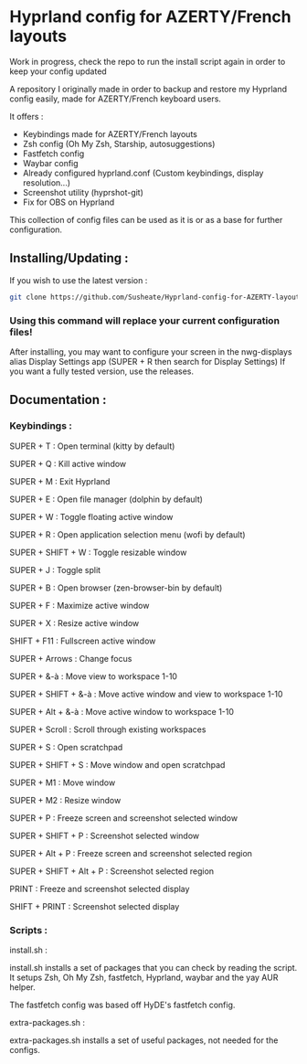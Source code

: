 # Hyprland config for AZERTY/French layouts

Work in progress, check the repo to run the install script again in order to keep your config updated

A repository I originally made in order to backup and restore my Hyprland config easily, made for AZERTY/French keyboard users.

It offers :
- Keybindings made for AZERTY/French layouts
- Zsh config (Oh My Zsh, Starship, autosuggestions)
- Fastfetch config
- Waybar config
- Already configured hyprland.conf (Custom keybindings, display resolution...)
- Screenshot utility (hyprshot-git)
- Fix for OBS on Hyprland

This collection of config files can be used as it is or as a base for further configuration.

## Installing/Updating :

If you wish to use the latest version :
```bash
git clone https://github.com/Susheate/Hyprland-config-for-AZERTY-layout.git && cd Hyprland-config-for-AZERTY-layout && sh install.sh
```
### Using this command will replace your current configuration files!
After installing, you may want to configure your screen in the nwg-displays alias Display Settings app (SUPER + R then search for Display Settings)
If you want a fully tested version, use the releases.

## Documentation :

### Keybindings :

SUPER + T : Open terminal (kitty by default)

SUPER + Q : Kill active window

SUPER + M : Exit Hyprland

SUPER + E : Open file manager (dolphin by default)

SUPER + W : Toggle floating active window

SUPER + R : Open application selection menu (wofi by default)

SUPER + SHIFT + W : Toggle resizable window

SUPER + J : Toggle split

SUPER + B : Open browser (zen-browser-bin by default)

SUPER + F : Maximize active window

SUPER + X : Resize active window

SHIFT + F11 : Fullscreen active window

SUPER + Arrows : Change focus

SUPER + &-à : Move view to workspace 1-10

SUPER + SHIFT + &-à : Move active window and view to workspace 1-10

SUPER + Alt + &-à : Move active window to workspace 1-10

SUPER + Scroll : Scroll through existing workspaces

SUPER + S : Open scratchpad

SUPER + SHIFT + S : Move window and open scratchpad

SUPER + M1 : Move window

SUPER + M2 : Resize window

SUPER + P : Freeze screen and screenshot selected window

SUPER + SHIFT + P : Screenshot selected window

SUPER + Alt + P : Freeze screen and screenshot selected region

SUPER + SHIFT + Alt + P : Screenshot selected region

PRINT : Freeze and screenshot selected display

SHIFT + PRINT : Screenshot selected display

### Scripts :

install.sh :

install.sh installs a set of packages that you can check by reading the script. It setups Zsh, Oh My Zsh, fastfetch, Hyprland, waybar and the yay AUR helper.

The fastfetch config was based off HyDE's fastfetch config.


extra-packages.sh :

extra-packages.sh installs a set of useful packages, not needed for the configs.
